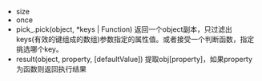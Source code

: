 - size
- once
- pick_.pick(object, *keys | Function) 
返回一个object副本，只过滤出keys(有效的键组成的数组)参数指定的属性值。或者接受一个判断函数，指定挑选哪个key。
- result(object, property, [defaultValue]) 提取obj[property]，如果property为函数则返回执行结果 